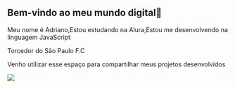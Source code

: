 ## Bem-vindo ao meu mundo digital🤙

Meu nome é Adriano,Estou estudando na Alura,Estou me desenvolvendo na linguagem JavaScript

Torcedor do São Paulo F.C 

Venho utilizar esse espaço para compartilhar meus projetos desenvolvidos

![](https://media1.tenor.com/m/oQQCl-Mp7a0AAAAC/zubeld%C3%ADa-correndo.gif)
